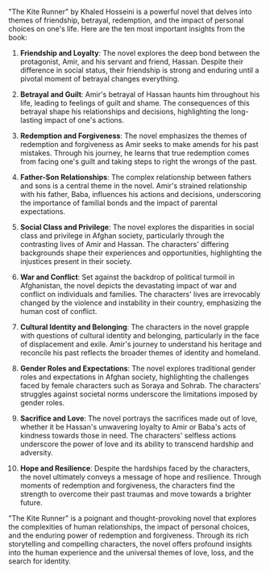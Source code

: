 "The Kite Runner" by Khaled Hosseini is a powerful novel that delves into themes of friendship, betrayal, redemption, and the impact of personal choices on one's life. Here are the ten most important insights from the book:

1. **Friendship and Loyalty**: The novel explores the deep bond between the protagonist, Amir, and his servant and friend, Hassan. Despite their difference in social status, their friendship is strong and enduring until a pivotal moment of betrayal changes everything.

2. **Betrayal and Guilt**: Amir's betrayal of Hassan haunts him throughout his life, leading to feelings of guilt and shame. The consequences of this betrayal shape his relationships and decisions, highlighting the long-lasting impact of one's actions.

3. **Redemption and Forgiveness**: The novel emphasizes the themes of redemption and forgiveness as Amir seeks to make amends for his past mistakes. Through his journey, he learns that true redemption comes from facing one's guilt and taking steps to right the wrongs of the past.

4. **Father-Son Relationships**: The complex relationship between fathers and sons is a central theme in the novel. Amir's strained relationship with his father, Baba, influences his actions and decisions, underscoring the importance of familial bonds and the impact of parental expectations.

5. **Social Class and Privilege**: The novel explores the disparities in social class and privilege in Afghan society, particularly through the contrasting lives of Amir and Hassan. The characters' differing backgrounds shape their experiences and opportunities, highlighting the injustices present in their society.

6. **War and Conflict**: Set against the backdrop of political turmoil in Afghanistan, the novel depicts the devastating impact of war and conflict on individuals and families. The characters' lives are irrevocably changed by the violence and instability in their country, emphasizing the human cost of conflict.

7. **Cultural Identity and Belonging**: The characters in the novel grapple with questions of cultural identity and belonging, particularly in the face of displacement and exile. Amir's journey to understand his heritage and reconcile his past reflects the broader themes of identity and homeland.

8. **Gender Roles and Expectations**: The novel explores traditional gender roles and expectations in Afghan society, highlighting the challenges faced by female characters such as Soraya and Sohrab. The characters' struggles against societal norms underscore the limitations imposed by gender roles.

9. **Sacrifice and Love**: The novel portrays the sacrifices made out of love, whether it be Hassan's unwavering loyalty to Amir or Baba's acts of kindness towards those in need. The characters' selfless actions underscore the power of love and its ability to transcend hardship and adversity.

10. **Hope and Resilience**: Despite the hardships faced by the characters, the novel ultimately conveys a message of hope and resilience. Through moments of redemption and forgiveness, the characters find the strength to overcome their past traumas and move towards a brighter future.

"The Kite Runner" is a poignant and thought-provoking novel that explores the complexities of human relationships, the impact of personal choices, and the enduring power of redemption and forgiveness. Through its rich storytelling and compelling characters, the novel offers profound insights into the human experience and the universal themes of love, loss, and the search for identity.